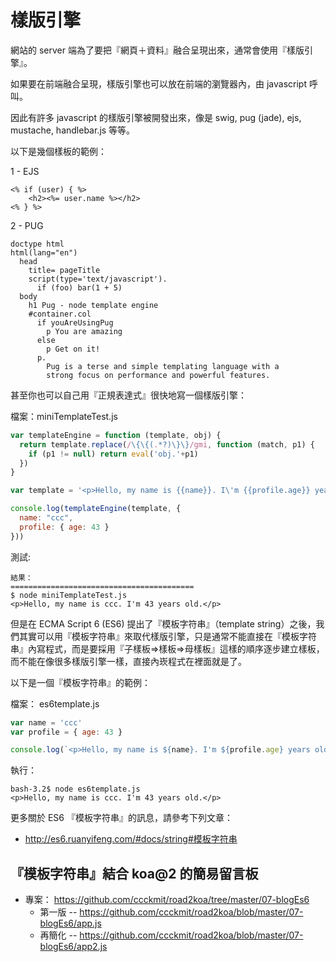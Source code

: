 # 樣版引擎

網站的 server 端為了要把『網頁＋資料』融合呈現出來，通常會使用『樣版引擎』。

如果要在前端融合呈現，樣版引擎也可以放在前端的瀏覽器內，由 javascript 呼叫。

因此有許多 javascript 的樣版引擎被開發出來，像是 swig, pug (jade), ejs, mustache, handlebar.js 等等。

以下是幾個樣板的範例：

1 - EJS

```
<% if (user) { %>
    <h2><%= user.name %></h2>
<% } %>
```

2 - PUG

```
doctype html
html(lang="en")
  head
    title= pageTitle
    script(type='text/javascript').
      if (foo) bar(1 + 5)
  body
    h1 Pug - node template engine
    #container.col
      if youAreUsingPug
        p You are amazing
      else
        p Get on it!
      p.
        Pug is a terse and simple templating language with a
        strong focus on performance and powerful features.
```

甚至你也可以自己用『正規表達式』很快地寫一個樣版引擎：

檔案：miniTemplateTest.js

```javascript
var templateEngine = function (template, obj) {
  return template.replace(/\{\{(.*?)\}\}/gmi, function (match, p1) {
    if (p1 != null) return eval('obj.'+p1)
  })
}

var template = '<p>Hello, my name is {{name}}. I\'m {{profile.age}} years old.</p>'

console.log(templateEngine(template, {
  name: "ccc",
  profile: { age: 43 }
}))
```

測試:

```
結果：
=========================================
$ node miniTemplateTest.js
<p>Hello, my name is ccc. I'm 43 years old.</p>
```

但是在 ECMA Script 6 (ES6) 提出了『模板字符串』（template string）之後，我們其實可以用『模板字符串』來取代樣版引擎，只是通常不能直接在『模板字符串』內寫程式，而是要採用『子樣板=>樣板=>母樣板』這樣的順序逐步建立樣板，而不能在像很多樣版引擎一樣，直接內崁程式在裡面就是了。

以下是一個『模板字符串』的範例：

檔案： es6template.js

```javascript
var name = 'ccc'
var profile = { age: 43 }

console.log(`<p>Hello, my name is ${name}. I'm ${profile.age} years old.</p>`)
```

執行：

```
bash-3.2$ node es6template.js
<p>Hello, my name is ccc. I'm 43 years old.</p>
```

更多關於 ES6 『模板字符串』的訊息，請參考下列文章：

* <http://es6.ruanyifeng.com/#docs/string#模板字符串>

## 『模板字符串』結合 koa@2 的簡易留言板

* 專案： <https://github.com/ccckmit/road2koa/tree/master/07-blogEs6>
    * 第一版 -- <https://github.com/ccckmit/road2koa/blob/master/07-blogEs6/app.js>
    * 再簡化 -- <https://github.com/ccckmit/road2koa/blob/master/07-blogEs6/app2.js>


